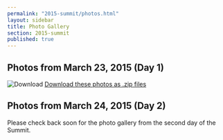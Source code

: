 ```yaml
---
permalink: "2015-summit/photos.html"
layout: sidebar
title: Photo Gallery
section: 2015-summit
published: true
---
```

 

## Photos from March 23, 2015 (Day 1)

![Download](http://google.github.io/material-design-icons/action/svg/ic_get_app_24px.svg "Download") [Download these photos as .zip files]({{post.url}}//downloads.html)

<html xmlns="http://www.w3.org/1999/xhtml">
<head>
<meta http-equiv="X-UA-Compatible" content="IE=edge,chrome=1">
<link rel="stylesheet" href="../stylesheets/plusgallery.css">
<meta name="viewport" content="width=device-width, initial-scale=1">
</head>
<body>
	<div id="plusgallery" data-api-key="fe78c765b01f29e59616ae965d83171f" data-userid="132171630@N04" data-type="flickr"></div>
    <!-- div id="galleryinfo">Photos loaded from <a href="http://www.flickr.com/photos/gsfc/sets/">NASA Goddard Photo and Video's Photosets</a></div -->

<script src="//ajax.googleapis.com/ajax/libs/jquery/1.7.2/jquery.min.js"></script>
<script>window.jQuery || document.write("<script src='../javascripts/jquery-1.7.2.min.js'>\x3C/script>")</script>
<script src="../javascripts/plusgallery.js"></script>
<script type="text/javascript">
		$('#plusgallery').plusGallery();
</script>
</body>
</html>

## Photos from March 24, 2015 (Day 2)

Please check back soon for the photo gallery from the second day of the Summit.
